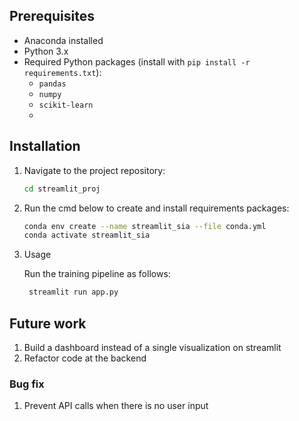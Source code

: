 ## Prerequisites

- Anaconda installed
- Python 3.x
- Required Python packages (install with `pip install -r requirements.txt`):
  - `pandas`
  - `numpy`
  - `scikit-learn`
  -

## Installation

1. Navigate to the project repository:

   ```bash
   cd streamlit_proj
   ```

2. Run the cmd below to create and install requirements packages:

   ```bash
   conda env create --name streamlit_sia --file conda.yml
   conda activate streamlit_sia
   ```

3. Usage

   Run the training pipeline as follows:

   ```bash
    streamlit run app.py
   ```

## Future work

1. Build a dashboard instead of a single visualization on streamlit
2. Refactor code at the backend

### Bug fix

1. Prevent API calls when there is no user input
